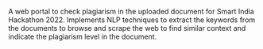 A web portal to check plagiarism in the uploaded document for Smart India Hackathon 2022. Implements NLP techniques to extract the keywords from the documents to browse and scrape the web to find similar context and indicate the plagiarism level in the document.
